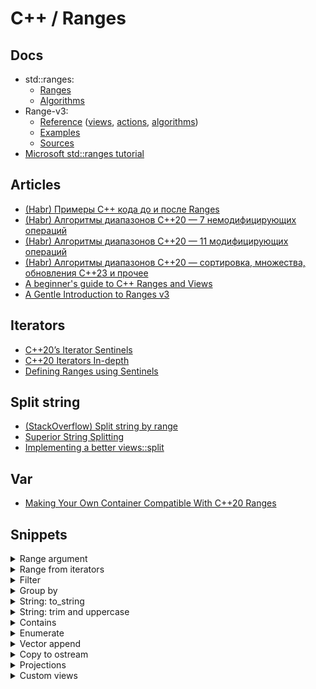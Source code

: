# C++ / Ranges

## Docs
* std::ranges:
  * [Ranges](https://en.cppreference.com/w/cpp/ranges)
  * [Algorithms](https://en.cppreference.com/w/cpp/algorithm/ranges)
* Range-v3:
  * [Reference](https://ericniebler.github.io/range-v3/)
    ([views](https://ericniebler.github.io/range-v3/index.html#autotoc_md23),
    [actions](https://ericniebler.github.io/range-v3/index.html#autotoc_md25),
    [algorithms](https://ericniebler.github.io/range-v3/group__group-algorithms.html))
  * [Examples](https://ericniebler.github.io/range-v3/md_examples.html)
  * [Sources](https://github.com/ericniebler/range-v3/tree/master/include/range/v3)
* [Microsoft std::ranges tutorial](https://learn.microsoft.com/en-us/cpp/standard-library/ranges)

## Articles
* [(Habr) Примеры C++ кода до и после Ranges](https://habr.com/ru/companies/otus/articles/456452/)
* [(Habr) Алгоритмы диапазонов C++20 — 7 немодифицирующих операций](https://habr.com/ru/companies/skillfactory/articles/706458/)
* [(Habr) Алгоритмы диапазонов C++20 — 11 модифицирующих операций](https://habr.com/ru/companies/skillfactory/articles/707948/)
* [(Habr) Алгоритмы диапазонов C++20 — сортировка, множества, обновления C++23 и прочее](https://habr.com/ru/companies/skillfactory/articles/707946/)
* [A beginner's guide to C++ Ranges and Views](https://hannes.hauswedell.net/post/2019/11/30/range_intro/)
* [A Gentle Introduction to Ranges v3](https://www.daixtrose.de/talks/gentle-intro-to-ranges/talk/A%20Gentle%20Introduction%20to%20Ranges%20v3.pdf)

## Iterators
* [C++20’s Iterator Sentinels](https://www.foonathan.net/2020/03/iterator-sentinel/)
* [C++20 Iterators In-depth](https://hitchcock.codes/blog/cpp-iterators-in-depth)
* [Defining Ranges using Sentinels](https://www.studyplan.dev/pro-cpp/ranges-sentinels)

## Split string
* [(StackOverflow) Split string by range](https://stackoverflow.com/questions/48402558/how-to-split-a-stdstring-into-a-range-v3-of-stdstring-views)
* [Superior String Splitting](https://www.open-std.org/jtc1/sc22/wg21/docs/papers/2021/p2210r2.html)
* [Implementing a better views::split](https://brevzin.github.io/c++/2020/07/06/split-view/)

## Var
* [Making Your Own Container Compatible With C++20 Ranges](https://www.reedbeta.com/blog/ranges-compatible-containers/)

## Snippets

<details>
<summary>Range argument</summary>

```cpp
#include <range/v3/all.hpp>

void func(const auto& r);
void func(auto&& r);

void func_with_concept(const ranges::range auto& r);
void func_with_concept(ranges::range auto&& r);
```
</details>

<details>
<summary>Range from iterators</summary>

```cpp
#include <vector>
#include <range/v3/all.hpp>

std::vector<int> v{1, 2, 3};

auto rng = ranges::subrange(v.begin() + 1, v.end());
```
</details>

<details>
<summary>Filter</summary>

```cpp
#include <vector>
#include <range/v3/all.hpp>

std::vector<int> v{1, 2, 3, 4, 5, 6};

auto is_even = [](int i) { return i % 2 == 0; };

auto even_numbers = v | ranges::views::filter(is_even);
auto odd_numbers = v | ranges::views::remove_if(is_even);
```
</details>

<details>
<summary>Group by</summary>

```cpp
#include <iostream>
#include <vector>
#include <range/v3/all.hpp>

struct Person
{
    std::string firstname;
    std::string surname;
    int year;
};

std::ostream& operator<<(std::ostream& os, const Person& person)
{
    os << person.surname << ", " << person.firstname << " was born in " << person.year;
    return os;
}

int main()
{
    std::vector<Person> people
    {
        {"Melania", "Trump", 1970},
        {"Jared", "Kushner", 1981},
        {"Donald", "Trump", 1946},
        {"Ivana", "Trump", 1949},
    };

    ranges::sort(people, {}, &Person::surname);

    auto surname_is_equal = [](const auto& p1, const auto& p2) { return p1.surname == p2.surname; };
    auto groups = people | ranges::view::chunk_by(surname_is_equal);

    for (const auto& group : groups)
    {
        std::cout << "-------" << std::endl;
        ranges::copy(group, ranges::ostream_iterator<Person>(std::cout, "\n"));
    }
}
```
</details>

<details>
<summary>String: to_string</summary>

```cpp
#include <string>
#include <vector>
#include <range/v3/all.hpp>

std::vector<int> v{1, 2, 3};

auto rng = v | ranges::views::transform([](int i) { return std::to_string(i); });
```
</details>

<details>
<summary>String: trim and uppercase</summary>

```cpp
#include <iomanip>
#include <iostream>
#include <range/v3/all.hpp>

int main()
{
    const std::string text{"    Hello World "};

    auto res = text | ranges::views::reverse
                    | ranges::views::drop_while(::isspace)
                    | ranges::views::reverse
                    | ranges::views::drop_while(::isspace)
                    | ranges::views::transform(::toupper)
                    | ranges::to<std::string>();

    std::cout << std::quoted(text) << std::endl;
    std::cout << std::quoted(res) << std::endl;
}
```
</details>

<details>
<summary>Contains</summary>

```cpp
#include <iostream>
#include <vector>
#include <range/v3/all.hpp>

std::vector<int> v{1, 2, 3};

std::cout << std::boolalpha;

std::cout << ranges::contains(v, 2) << std::endl;
std::cout << ranges::contains(v, 999) << std::endl;
```
</details>

<details>
<summary>Enumerate</summary>

```cpp
#include <iostream>
#include <vector>
#include <range/v3/all.hpp>

std::vector<std::string> v{"A", "B", "C"};

for (const auto& [index, value] : ranges::views::enumerate(v))
    std::cout << index << ": " << value << std::endl;
```
</details>

<details>
<summary>Vector append</summary>

```cpp
#include <vector>
#include <range/v3/all.hpp>

std::vector<int> v1{1, 2, 3};
std::vector<int> v2{4, -5, 6};

v1 |= ranges::actions::push_back(v2);
v1 |= ranges::actions::push_back(v2 | ranges::views::remove_if([](int i) { return i < 0; }));
```
</details>

<details>
<summary>Copy to ostream</summary>

```cpp
#include <iostream>
#include <vector>
#include <range/v3/all.hpp>

std::vector<int> v{1, 2, 3};

// 1
std::cout << ranges::views::all(v);

// 2
ranges::copy(v, ranges::ostream_iterator<int>(std::cout, "\n"));

// 3
using T = ranges::range_value_t<decltype(v)>;
ranges::copy(v, ranges::ostream_iterator<T>(std::cout, "\n"));
```
</details>

<details>
<summary>Projections</summary>

```cpp
#include <iostream>
#include <vector>
#include <range/v3/all.hpp>

struct S
{
    std::string name;    
    double a = 0.0;
    double b = 0.0;

    double area() const { return a * b; }
};

int main()
{
    std::vector<S> v
    {
        {"bbb", 1.0, 2.0},
        {"aaa", 11.0, 220.0},
        {"ccc", 12.0, 22.0}
    };

    // member
    ranges::sort(v, {}, &S::name);

    // member function
    ranges::sort(v, {}, &S::area);

    // lambda
    ranges::sort(v, {}, [](const auto& s) { return s.a; });

    ranges::for_each(v, [](const auto& s) { std::cout << s.name << std::endl; });
}
```

```cpp
#include <string>
#include <vector>
#include <range/v3/all.hpp>

std::vector<std::string> strings{"aaa", "bbbbb", "c"};

// If the range is empty, the behavior is undefined
auto max_len = ranges::max(strings, {}, &std::string::length).length();
```
</details>

<details>
<summary>Custom views</summary>

```cpp
#include <format>
#include <iostream>
#include <vector>
#include <range/v3/all.hpp>

struct Person
{
    std::string firstname;
    std::string surname;
    int year;

    std::string to_str() const
    {
        return std::format("{} {} was born in {}", surname, firstname, year);
    };
};

auto people_to_str_view()
{
    auto in_quotes = [](const std::string& s) { return std::format("\"{}\"", s); };
    return ranges::views::transform(&Person::to_str) | ranges::views::transform(in_quotes);
}

template <typename Proj>
auto people_to_str_with_tag_view(const Proj& proj)
{
    auto to_str_with_tag = [&proj](const Person& person)
    {
        auto tag = std::invoke(proj, person);
        return std::format("[{}] {}", tag, person.to_str());
    };
    return ranges::views::transform(to_str_with_tag);
}

int main()
{
    std::vector<Person> people
    {
        {"Jared", "Kushner", 1981},
        {"Donald", "Trump", 1946},
        {"Melania", "Trump", 1970},
        {"Ivana", "Trump", 1949},
    };

    for (auto&& x : people | people_to_str_view())
        std::cout << x << std::endl;

    std::cout << std::endl;

    for (auto&& x : people | people_to_str_with_tag_view(&Person::surname))
        std::cout << x << std::endl;

    std::cout << std::endl;

    for (auto&& x : people | people_to_str_with_tag_view(&Person::year))
        std::cout << x << std::endl;
}
```
</details>
